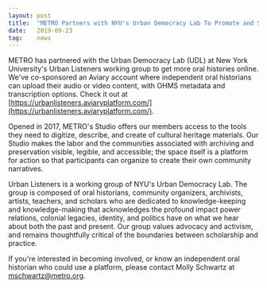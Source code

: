 ```yaml
---
layout: post
title:  "METRO Partners with NYU's Urban Democracy Lab To Promote and Share Oral Histories"
date:   2019-09-23
tag:	news
---
```

METRO has partnered with the Urban Democracy Lab (UDL) at New York University's Urban Listeners working group to get more oral histories online. We've co-sponsored an Aviary account where independent oral historians can upload their audio or video content, with OHMS metadata and transcription options. Check it out at [https://urbanlisteners.aviaryplatform.com/](https://urbanlisteners.aviaryplatform.com/).

Opened in 2017, METRO's Studio offers our members access to the tools they need to digitize, describe, and create of cultural heritage materials. Our Studio makes the labor and the communities associated with archiving and preservation visible, legible, and accessible; the space itself is a platform for action so that participants can organize to create their own community narratives.

Urban Listeners is a working group of NYU's Urban Democracy Lab. The group is composed of oral historians, community organizers, archivists, artists, teachers, and scholars who are dedicated to knowledge-keeping and knowledge-making that acknowledges the profound impact power relations, colonial legacies, identity, and politics have on what we hear about both the past and present. Our group values advocacy and activism, and remains thoughtfully critical of the boundaries between scholarship and practice.

If you're interested in becoming involved, or know an independent oral historian who could use a platform, please contact Molly Schwartz at mschwartz@metro.org.
